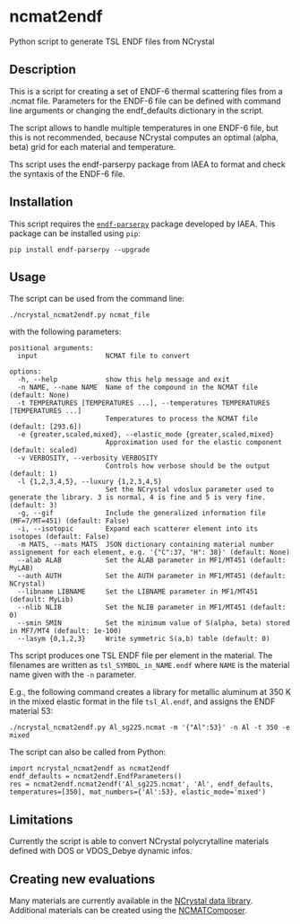 # ncmat2endf
Python script to generate TSL ENDF files from NCrystal

## Description

This is a script for creating a set of ENDF-6 thermal scattering files from a .ncmat
file. Parameters for the ENDF-6 file can be defined with command line arguments or
changing the endf_defaults dictionary in the script. 

The script allows to handle multiple temperatures in one ENDF-6 file, but this is not
recommended, because NCrystal computes an optimal (alpha, beta) grid for each material
and temperature.

Ths script uses the endf-parserpy package from IAEA to format and check the syntaxis of
the ENDF-6 file.

## Installation 

This script requires the [`endf-parserpy`](https://endf-parserpy.readthedocs.io/en/latest/) package developed by IAEA. This
package can be installed using `pip`:

```
pip install endf-parserpy --upgrade
```

## Usage

The script can be used from the command line:

```
./ncrystal_ncmat2endf.py ncmat_file
```

with the following parameters:

```
positional arguments:
  input                 NCMAT file to convert

options:
  -h, --help            show this help message and exit
  -n NAME, --name NAME  Name of the compound in the NCMAT file (default: None)
  -t TEMPERATURES [TEMPERATURES ...], --temperatures TEMPERATURES [TEMPERATURES ...]
                        Temperatures to process the NCMAT file (default: [293.6])
  -e {greater,scaled,mixed}, --elastic_mode {greater,scaled,mixed}
                        Approximation used for the elastic component (default: scaled)
  -v VERBOSITY, --verbosity VERBOSITY
                        Controls how verbose should be the output (default: 1)
  -l {1,2,3,4,5}, --luxury {1,2,3,4,5}
                        Set the NCrystal vdoslux parameter used to generate the library. 3 is normal, 4 is fine and 5 is very fine. (default: 3)
  -g, --gif             Include the generalized information file (MF=7/MT=451) (default: False)
  -i, --isotopic        Expand each scatterer element into its isotopes (default: False)
  -m MATS, --mats MATS  JSON dictionary containing material number assignement for each element, e.g. '{"C":37, "H": 38}' (default: None)
  --alab ALAB           Set the ALAB parameter in MF1/MT451 (default: MyLAB)
  --auth AUTH           Set the AUTH parameter in MF1/MT451 (default: NCrystal)
  --libname LIBNAME     Set the LIBNAME parameter in MF1/MT451 (default: MyLib)
  --nlib NLIB           Set the NLIB parameter in MF1/MT451 (default: 0)
  --smin SMIN           Set the minimum value of S(alpha, beta) stored in MF7/MT4 (default: 1e-100)
  --lasym {0,1,2,3}     Write symmetric S(a,b) table (default: 0)

```
Ths script produces one TSL ENDF file per element in the material. The filenames are written as `tsl_SYMBOL_in_NAME.endf` where `NAME` is the
material name given with the `-n` parameter.

E.g., the following command creates a library for metallic aluminum at 350 K in the mixed elastic format in the file `tsl_Al.endf`, and assigns the ENDF material 53:

```
./ncrystal_ncmat2endf.py Al_sg225.ncmat -m '{"Al":53}' -n Al -t 350 -e mixed
```

The script can also be called from Python:


```
import ncrystal_ncmat2endf as ncmat2endf
endf_defaults = ncmat2endf.EndfParameters()
res = ncmat2endf.ncmat2endf('Al_sg225.ncmat', 'Al', endf_defaults, temperatures=[350], mat_numbers={'Al':53}, elastic_mode='mixed')
```

## Limitations
Currently the script is able to convert NCrystal polycrytalline materials defined with DOS or VDOS_Debye dynamic infos.

## Creating new evaluations

Many materials are currently available in the [NCrystal data library](https://github.com/mctools/ncrystal/wiki/Data-library). Additional materials can be created
using the [NCMATComposer](https://github.com/mctools/ncrystal-notebooks).

